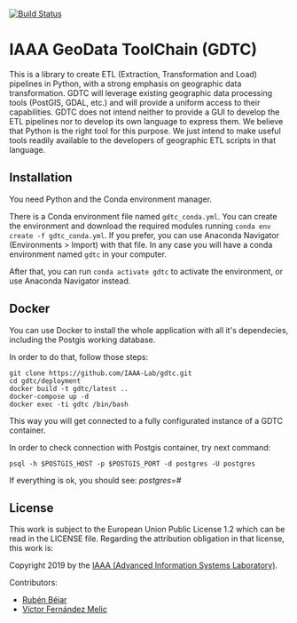 [![Build Status](https://travis-ci.org/IAAA-Lab/gdtc.svg?branch=master)](https://travis-ci.org/IAAA-Lab/gdtc)

# IAAA GeoData ToolChain (GDTC)
This is a library to create ETL (Extraction, Transformation and Load) pipelines in Python, with a strong emphasis on geographic data transformation.
GDTC will leverage existing geographic data processing tools (PostGIS, GDAL, etc.) and will provide a uniform access to their capabilities.
GDTC does not intend neither to provide a GUI to develop the ETL pipelines nor to develop its own language to express them. We believe that Python is the right tool for this
purpose. We just intend to make useful tools readily available to the developers of geographic ETL scripts in that language.

## Installation

You need Python and the Conda environment manager.

There is a Conda environment file named `gdtc_conda.yml`. You can create the environment and download the required modules running `conda env create -f gdtc_conda.yml`. If you prefer, 
you can use Anaconda Navigator (Environments > Import) with that file. In any case you will have a conda environment named `gdtc` in your computer.

After that, you can run `conda activate gdtc` to activate the environment, or use Anaconda Navigator instead.

## Docker

You can use Docker to install the whole application with all it's dependecies, including the Postgis working database.

In order to do that, follow those steps:

`git clone https://github.com/IAAA-Lab/gdtc.git` <br />
`cd gdtc/deployment` <br />
`docker build -t gdtc/latest ..` <br />
`docker-compose up -d` <br />
`docker exec -ti gdtc /bin/bash` <br />

This way you will get connected to a fully configurated instance of a GDTC container.

In order to check connection with Postgis container, try next command:

`psql -h $POSTGIS_HOST -p $POSTGIS_PORT -d postgres -U postgres`

If everything is ok, you should see: _postgres=#_

## License
This work is subject to the European Union Public License 1.2 which can be read in the LICENSE file. Regarding the attribution obligation in that license, this work is:

Copyright 2019 by the [IAAA (Advanced Information Systems Laboratory)](https://www.iaaa.es).

Contributors:

- [Rubén Béjar](https://www.rubenbejar.com)
- [Víctor Fernández Melic](https://github.com/Melic93)
